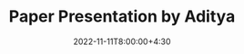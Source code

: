 ---
type: lecture
date: 2022-11-11T8:00:00+4:30
title: Paper Presentation by Aditya
tldr: "Paper Presentations."
thumbnail: /static_files/presentations/symex.png
---